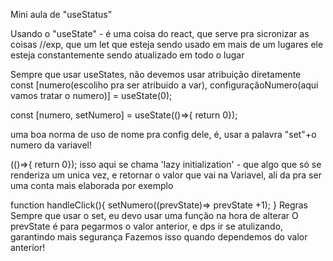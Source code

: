 Mini aula de "useStatus"

Usando o "useState" - é uma coisa do react, que serve pra sicronizar as coisas
//exp, que um let que esteja sendo usado em mais de um lugares ele esteja constantemente sendo atualizado em todo o lugar

Sempre que usar useStates, não devemos usar atribuição diretamente
 const [numero(escoliho pra ser atribuido a var), configuraçãoNumero(aqui vamos tratar o numero)] = useState(0);

const [numero, setNumero] = useState(()=>{ return 0});

uma boa norma de uso de nome pra config dele, é, usar a palavra "set"+o numero da variavel!

 (()=>{ return 0});
 isso aqui se chama 'lazy initialization' - que algo que só se renderiza um unica vez, e retornar o valor que vai na Variavel, ali da pra ser uma conta mais elaborada por exemplo


function handleClick(){
  setNumero((prevState)=> prevState +1);
}
Regras 
Sempre que usar o set, eu devo usar uma função na hora de alterar
O prevState é para pegarmos o valor anterior, e dps ir se atulizando, garantindo mais segurança 
Fazemos isso quando dependemos do valor anterior!




